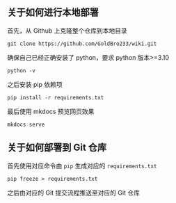 ## 关于如何进行本地部署

首先，从 Github 上克隆整个仓库到本地目录

```
git clone https://github.com/GoldBro233/wiki.git
```

确保自己已经正确安装了 python，要求 python 版本>=3.10

```
python -v
```

之后安装 pip 依赖项

```
pip install -r requirements.txt
```

最后使用 mkdocs 预览网页效果

```
mkdocs serve
```

## 关于如何部署到 Git 仓库

首先使用对应命令由 `pip` 生成对应的 `requirements.txt`

```
pip freeze > requirements.txt
```

之后由对应的 Git 提交流程推送至对应的 Git 仓库